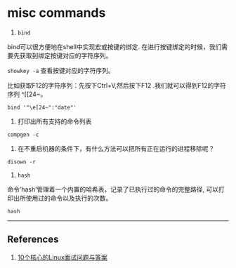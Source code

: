 misc commands
=====================

1. `bind`

  bind可以很方便地在shell中实现宏或按键的绑定.
  在进行按键绑定的时候，我们需要先获取到绑定按键对应的字符序列。

  `showkey -a` 查看按键对应的字符序列。

  比如获取F12的字符序列：先按下Ctrl+V,然后按下F12 .我们就可以得到F12的字符序列 ^[[24~。


  ```shell
  bind '"\e[24~":"date"'
  ```

1. 打印出所有支持的命令列表

  ```shell
  compgen -c
  ```

1. 在不重启机器的条件下，有什么方法可以把所有正在运行的进程移除呢？

  ```shell
  disown -r
  ```

1. `hash`

  命令’hash’管理着一个内置的哈希表，记录了已执行过的命令的完整路径, 可以打印出所使用过的命令以及执行的次数。

  ```shell
  hash
  ```


------------

## References
1. [10个核心的Linux面试问题与答案](http://www.geekfan.net/8571/)
